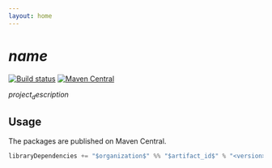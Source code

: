 ```yaml
---
layout: home
---
```


# $name$

[![Build status](https://github.com/$github_user_id$/$github_repository_name$/workflows/build/badge.svg?branch=master)](https://github.com/$github_user_id$/$github_repository_name$/actions?query=branch%3Amaster+workflow%3Abuild) [![Maven Central](https://maven-badges.herokuapp.com/maven-central/$organization$/$artifact_id$_2.13/badge.svg)](https://maven-badges.herokuapp.com/maven-central/$organization$/$artifact_id$_2.13)

$project_description$

## Usage

The packages are published on Maven Central.

```scala
libraryDependencies += "$organization$" %% "$artifact_id$" % "<version>"
```
